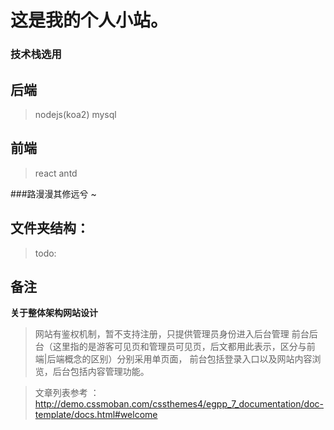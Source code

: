 # 这是我的个人小站。

### 技术栈选用
## 后端
> nodejs(koa2)
> mysql

## 前端
> react
> antd

###路漫漫其修远兮 ~ 

## 文件夹结构：
> todo: 

## 备注
__关于整体架构网站设计__
> 网站有鉴权机制，暂不支持注册，只提供管理员身份进入后台管理
> 前台后台（这里指的是游客可见页和管理员可见页，后文都用此表示，区分与前端|后端概念的区别）分别采用单页面，
  前台包括登录入口以及网站内容浏览，后台包括内容管理功能。

> 文章列表参考 ： http://demo.cssmoban.com/cssthemes4/egpp_7_documentation/doc-template/docs.html#welcome



